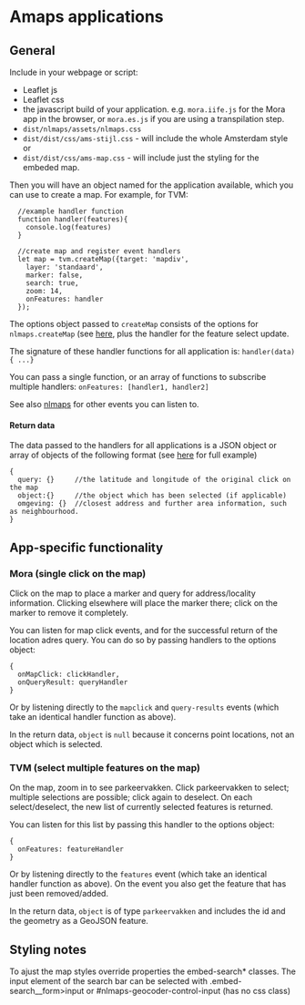 Amaps applications
==================

General
-------

Include in your webpage or script:

* Leaflet js
* Leaflet css
* the javascript build of your application. e.g. `mora.iife.js` for the Mora app in the browser, or `mora.es.js` if you are using a transpilation step.
* `dist/nlmaps/assets/nlmaps.css`
* `dist/dist/css/ams-stijl.css` - will include the whole Amsterdam style or
* `dist/dist/css/ams-map.css` - will include just the styling for the embeded map.

Then you will have an object named for the application available, which you can use to create a map. For example, for TVM:

      //example handler function
      function handler(features){
        console.log(features)
      }

      //create map and register event handlers
      let map = tvm.createMap({target: 'mapdiv',
        layer: 'standaard',
        marker: false,
        search: true,
        zoom: 14,
        onFeatures: handler
      });

The options object passed to `createMap` consists of the options for `nlmaps.createMap` (see [here](https://github.com/webmapper/nlmaps#nlmapscreatemapoptionsobject), plus the handler for the feature select update.

The signature of these handler functions for all application is: `handler(data) { ...}`

You can pass a single function, or an array of functions to subscribe multiple handlers: `onFeatures: [handler1, handler2]`

See also [nlmaps](https://github.com/webmapper/nlmaps#events) for other events you can listen to.

#### Return data
The data passed to the handlers for all applications is a JSON object or array of objects of the following format (see [here](../schema.json) for full example)

    {
      query: {}     //the latitude and longitude of the original click on the map
      object:{}     //the object which has been selected (if applicable)
      omgeving: {}  //closest address and further area information, such as neighbourhood.
    }

      

App-specific functionality
-------------

### Mora (single click on the map)

Click on the map to place a marker and query for address/locality information. Clicking elsewhere will place the marker there; click on the marker to remove it completely.

You can listen for map click events, and for the successful return of the location adres query. You can do so by passing handlers to the options object:

    {
      onMapClick: clickHandler,
      onQueryResult: queryHandler
    }

Or by listening directly to the `mapclick` and `query-results` events (which take an identical handler function as above).

In the return data, `object` is `null` because it concerns point locations, not an object which is selected.


### TVM (select multiple features on the map)

On the map, zoom in to see parkeervakken. Click parkeervakken to select; multiple selections are possible; click again to deselect. On each select/deselect, the new list of currently selected features is returned.

You can listen for this list by passing this handler to the options object:

    {
      onFeatures: featureHandler
    }

Or by listening directly to the `features` event (which take an identical handler function as above). On the event you also get the feature that has just been removed/added.


In the return data, `object` is of type `parkeervakken` and includes the id and the geometry as a GeoJSON feature.

## Styling notes

To ajust the map styles override properties the embed-search* classes.
The input element of the search bar can be selected with 
  .embed-search__form>input or #nlmaps-geocoder-control-input (has no css class)